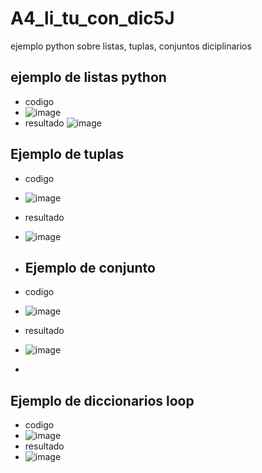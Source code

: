 # A4_li_tu_con_dic5J
ejemplo python sobre listas, tuplas, conjuntos diciplinarios
## ejemplo de listas python 
- codigo
- ![image](https://github.com/user-attachments/assets/1812ac79-feac-405f-a5c1-974f9bc9b6c7)
- resultado
![image](https://github.com/user-attachments/assets/d2696c38-7e9b-421b-9e53-4e25fdf397f9)
## Ejemplo de tuplas
- codigo
- ![image](https://github.com/user-attachments/assets/8d9a7bbe-b803-4ac6-a95d-e28310ce198d)
 - resultado
 - ![image](https://github.com/user-attachments/assets/be3c0b6a-27dd-4b83-8dd7-a4ebb5eb70bf)

- ## Ejemplo de conjunto 
 - codigo
- ![image](https://github.com/user-attachments/assets/5ee46e0e-923d-4946-89de-4e47ed3ccafe)
- resultado 
- ![image](https://github.com/user-attachments/assets/11860da6-a20d-43b7-93ea-1982c22702a9)
-
## Ejemplo de diccionarios loop
- codigo
- ![image](https://github.com/user-attachments/assets/b76224e2-ceef-4b45-badf-b9c77c48bb5d)
- resultado
- ![image](https://github.com/user-attachments/assets/2b6d5ecb-8c99-4be0-accf-5fc4ab6e7a75)






